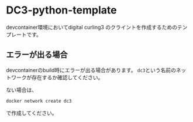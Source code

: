 # DC3-python-template
devcontainer環境においてdigital curling3 のクライントを作成するためのテンプレートです。

## エラーが出る場合
devcontainerのbuild時にエラーが出る場合があります。
`dc3`という名前のネットワークが存在するか確認してください。

ない場合は、
```bash
docker network create dc3
```
で作成してください。